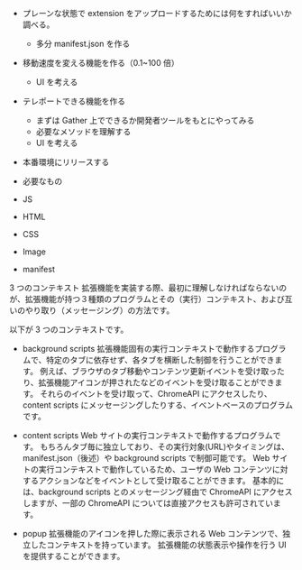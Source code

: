 - プレーンな状態で extension をアップロードするためには何をすればいいか調べる。
  - 多分 manifest.json を作る
- 移動速度を変える機能を作る（0.1~100 倍）
  - UI を考える
- テレポートできる機能を作る
  - まずは Gather 上でできるか開発者ツールをもとにやってみる
  - 必要なメソッドを理解する
  - UI を考える
- 本番環境にリリースする

- 必要なもの
- JS
- HTML
- CSS
- Image
- manifest

3 つのコンテキスト
拡張機能を実装する際、最初に理解しなければならないのが、拡張機能が持つ３種類のプログラムとその（実行）コンテキスト、および互いのやり取り（メッセージング）の方法です。

以下が 3 つのコンテキストです。

- background scripts
  拡張機能固有の実行コンテキストで動作するプログラムで、特定のタブに依存せず、各タブを横断した制御を行うことができます。 例えば、ブラウザのタブ移動やコンテンツ更新イベントを受け取ったり、拡張機能アイコンが押されたなどのイベントを受け取ることができます。 それらのイベントを受け取って、ChromeAPI にアクセスしたり、content scripts にメッセージングしたりする、イベントベースのプログラムです。

- content scripts
  Web サイトの実行コンテキストで動作するプログラムです。 もちろんタブ毎に独立しており、その実行対象(URL)やタイミングは、manifest.json（後述）や background scripts で制御可能です。 Web サイトの実行コンテキストで動作しているため、ユーザの Web コンテンツに対するアクションなどをイベントとして受け取ることができます。 基本的には、background scripts とのメッセージング経由で ChromeAPI にアクセスしますが、一部の ChromeAPI については直接アクセスも許可されています。

- popup
  拡張機能のアイコンを押した際に表示される Web コンテンツで、独立したコンテキストを持っています。 拡張機能の状態表示や操作を行う UI を提供することができます。
